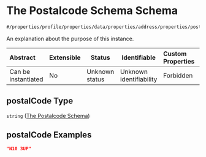 # The Postalcode Schema Schema

```txt
#/properties/profile/properties/data/properties/address/properties/postalCode#/properties/profile/properties/data/properties/address/properties/postalCode
```

An explanation about the purpose of this instance.


| Abstract            | Extensible | Status         | Identifiable            | Custom Properties | Additional Properties | Access Restrictions | Defined In                                                                                       |
| :------------------ | ---------- | -------------- | ----------------------- | :---------------- | --------------------- | ------------------- | ------------------------------------------------------------------------------------------------ |
| Can be instantiated | No         | Unknown status | Unknown identifiability | Forbidden         | Allowed               | none                | [policy_transaction.schema.json\*](../out/policy_transaction.schema.json "open original schema") |

## postalCode Type

`string` ([The Postalcode Schema](policy_transaction-properties-the-profile-schema-properties-the-data-schema-properties-the-address-schema-properties-the-postalcode-schema.md))

## postalCode Examples

```json
"N10 3UP"
```
